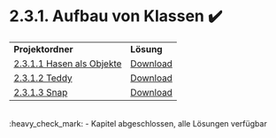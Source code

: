 # 2.3.1. Aufbau von Klassen :heavy_check_mark:

<table>
  <tr>
    <td><strong>Projektordner</strong></td>
    <td><strong>Lösung</strong></td>
  </tr>
  <tr>
    <td><a href="2.3.1/2.3.1.1%20Hasen%20als%20Objekte">2.3.1.1 Hasen als Objekte</a></td>
    <td><a href="https://github.com/nikothegreek/inf-schule-loesungen/raw/master/2/2.3/2.3.1/2.3.1.1%20Hasen%20als%20Objekte/2.3.1.1.pdf">Download</a></td>
  </tr>
  <tr>
    <td><a href="2.3.1/2.3.1.2%20Teddy">2.3.1.2 Teddy</a></td>
    <td><a href="https://github.com/nikothegreek/inf-schule-loesungen/raw/master/2/2.3/2.3.1/2.3.1.2%20Teddy/2.3.1.2.pdf">Download</a></td>
  </tr>
  <tr>
    <td><a href="2.3.1/2.3.1.3%20Snap">2.3.1.3 Snap</a></td>
    <td><a href="https://github.com/nikothegreek/inf-schule-loesungen/raw/master/2/2.3/2.3.1/2.3.1.3%20Snap/2.3.1.3.pdf">Download</a></td>
  </tr>
</table>

<br/>
:heavy_check_mark: - Kapitel abgeschlossen, alle Lösungen verfügbar
